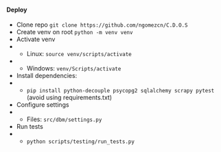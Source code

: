 #### Deploy
- Clone repo ```git clone https://github.com/ngomezcn/C.D.O.S```
- Create venv on root ```python -m venv venv```
- Activate venv
- - Linux: ```source venv/scripts/activate```
- - Windows: ```venv/Scripts/activate```
- Install dependencies: 
- - ```pip install python-decouple psycopg2 sqlalchemy scrapy pytest``` (avoid using requirements.txt)
- Configure settings
- - Files: ```src/dbm/settings.py```
- Run tests 
- - ```python scripts/testing/run_tests.py```
